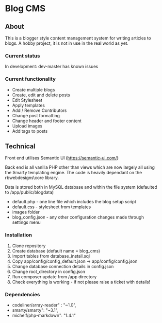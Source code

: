 # Blog CMS

## About
This is a blogger style content management system for writing articles to blogs. A hobby project, it is not in use in the real world as yet.

### Current status
In development: dev-master has known issues

### Current functionality
 * Create multiple blogs
 * Create, edit and delete posts
 * Edit Stylesheet
 * Apply templates
 * Add / Remove Contributors
 * Change post formatting
 * Change header and footer content
 * Upload images
 * Add tags to posts
 
## Technical
Front end utilises Semantic UI (https://semantic-ui.com/)

Back end is all vanilla PHP other than views which are now largely all using the Smarty templating engine. The code is heavily dependant on the rbwebdesigns\core library.

Data is stored both in MySQL database and within the file system (defaulted to /app/public/blogdata)
 * default.php - one line file which includes the blog setup script
 * default.css - stylesheet from templates
 * images folder
 * blog_config.json - any other configuration changes made through settings menu

### Installation
1. Clone repository
2. Create database (default name = blog_cms)
3. Import tables from database_install.sql
4. Copy app/config/config_default.json -> app/config/config.json
5. Change database connection details in config.json
6. Change root_directory in config.json
7. Run composer update from /app directory
8. Check everything is working - if not please raise a ticket with details!

### Dependencies
 * codeliner/array-reader" : "~1.0",
 * smarty/smarty": "~3.1",
 * michelf/php-markdown": "1.4.1"
